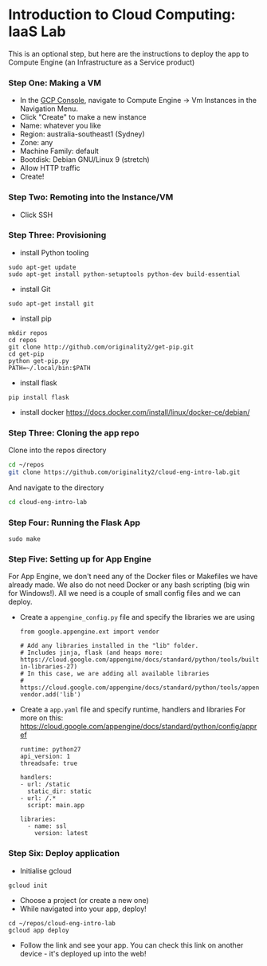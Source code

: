 # Introduction to Cloud Computing: IaaS Lab

This is an optional step, but here are the instructions to deploy the app to Compute Engine (an Infrastructure as a Service product)

### Step One: Making a VM
- In the [GCP Console], navigate to Compute Engine -> Vm Instances in the Navigation Menu.
- Click "Create" to make a new instance
- Name: whatever you like
- Region: australia-southeast1 (Sydney)
- Zone: any
- Machine Family: default
- Bootdisk: Debian GNU/Linux 9 (stretch)
- Allow HTTP traffic
- Create!

### Step Two: Remoting into the Instance/VM
- Click SSH

### Step Three: Provisioning 
- install Python tooling
```
sudo apt-get update
sudo apt-get install python-setuptools python-dev build-essential
```
- install Git
```
sudo apt-get install git
```
- install pip
```
mkdir repos
cd repos
git clone http://github.com/originality2/get-pip.git
cd get-pip
python get-pip.py
PATH=~/.local/bin:$PATH
```
- install flask
```
pip install flask
```
- install docker
https://docs.docker.com/install/linux/docker-ce/debian/

### Step Three: Cloning the app repo
Clone into the repos directory
```sh
cd ~/repos
git clone https://github.com/originality2/cloud-eng-intro-lab.git
```
And navigate to the directory
```sh
cd cloud-eng-intro-lab
```

### Step Four: Running the Flask App
```
sudo make
```

### Step Five: Setting up for App Engine
For App Engine, we don't need any of the Docker files or Makefiles we have already made. We also do not need Docker or any bash scripting (big win for Windows!). All we need is a couple of small config files and we can deploy.
- Create a ```appengine_config.py``` file and specify the libraries we are using
  ```
  from google.appengine.ext import vendor

  # Add any libraries installed in the "lib" folder.
  # Includes jinja, flask (and heaps more: https://cloud.google.com/appengine/docs/standard/python/tools/built-in-libraries-27)
  # In this case, we are adding all available libraries
  # https://cloud.google.com/appengine/docs/standard/python/tools/appengineconfig
  vendor.add('lib')
  ```
- Create a ```app.yaml``` file and specify runtime, handlers and libraries
  For more on this: https://cloud.google.com/appengine/docs/standard/python/config/appref
  ```
  runtime: python27
  api_version: 1
  threadsafe: true

  handlers:
  - url: /static
    static_dir: static
  - url: /.*
    script: main.app

  libraries:
    - name: ssl
      version: latest
  ```

### Step Six: Deploy application 
- Initialise gcloud
```
gcloud init
```
- Choose a project (or create a new one)
- While navigated into your app, deploy!
```
cd ~/repos/cloud-eng-intro-lab
gcloud app deploy
```
- Follow the link and see your app. You can check this link on another device - it's deployed up into the web!


[GCP Console]:<https://console.cloud.google.com/>

